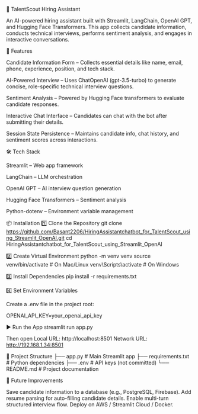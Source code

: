 🤖 TalentScout Hiring Assistant

An AI-powered hiring assistant built with Streamlit, LangChain, OpenAI GPT, and Hugging Face Transformers. This app collects candidate information, conducts technical interviews, performs sentiment analysis, and engages in interactive conversations.

🚀 Features

Candidate Information Form – Collects essential details like name, email, phone, experience, position, and tech stack.

AI-Powered Interview – Uses ChatOpenAI (gpt-3.5-turbo) to generate concise, role-specific technical interview questions.

Sentiment Analysis – Powered by Hugging Face transformers to evaluate candidate responses.

Interactive Chat Interface – Candidates can chat with the bot after submitting their details.

Session State Persistence – Maintains candidate info, chat history, and sentiment scores across interactions.

🛠️ Tech Stack

Streamlit – Web app framework

LangChain – LLM orchestration

OpenAI GPT – AI interview question generation

Hugging Face Transformers – Sentiment analysis

Python-dotenv – Environment variable management

📦 Installation 1️⃣ Clone the Repository git clone https://github.com/Basant2206/HiringAssistantchatbot_for_TalentScout_using_Streamlit_OpenAI.git cd HiringAssistantchatbot_for_TalentScout_using_Streamlit_OpenAI

2️⃣ Create Virtual Environment python -m venv venv source venv/bin/activate # On Mac/Linux venv\Scripts\activate # On Windows

3️⃣ Install Dependencies pip install -r requirements.txt

4️⃣ Set Environment Variables

Create a .env file in the project root:

OPENAI_API_KEY=your_openai_api_key

▶️ Run the App streamlit run app.py

Then open Local URL: http://localhost:8501 Network URL: http://192.168.1.34:8501

📂 Project Structure ├── app.py # Main Streamlit app ├── requirements.txt # Python dependencies ├── .env # API keys (not committed) └── README.md # Project documentation

🔮 Future Improvements

Save candidate information to a database (e.g., PostgreSQL, Firebase).
Add resume parsing for auto-filling candidate details.
Enable multi-turn structured interview flow.
Deploy on AWS / Streamlit Cloud / Docker.
